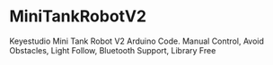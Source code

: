 # MiniTankRobotV2
Keyestudio Mini Tank Robot V2 Arduino Code.  Manual Control, Avoid Obstacles, Light Follow, Bluetooth Support, Library Free
